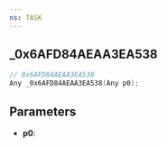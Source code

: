 ```yaml
---
ns: TASK
---
```

## _0x6AFD84AEAA3EA538

```c
// 0x6AFD84AEAA3EA538
Any _0x6AFD84AEAA3EA538(Any p0);
```

## Parameters
* **p0**:
